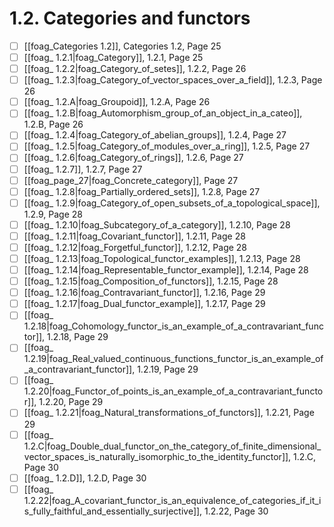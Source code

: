 # 1.2. Categories and functors
- [ ] [[foag_Categories 1.2]], Categories 1.2, Page 25
- [ ] [[foag_ 1.2.1|foag_Category]],  1.2.1, Page 25
- [ ] [[foag_ 1.2.2|foag_Category_of_setes]],  1.2.2, Page 26
- [ ] [[foag_ 1.2.3|foag_Category_of_vector_spaces_over_a_field]],  1.2.3, Page 26
- [ ] [[foag_ 1.2.A|foag_Groupoid]],  1.2.A, Page 26
- [ ] [[foag_ 1.2.B|foag_Automorphism_group_of_an_object_in_a_cateo]],  1.2.B, Page 26
- [ ] [[foag_ 1.2.4|foag_Category_of_abelian_groups]],  1.2.4, Page 27
- [ ] [[foag_ 1.2.5|foag_Category_of_modules_over_a_ring]],  1.2.5, Page 27
- [ ] [[foag_ 1.2.6|foag_Category_of_rings]],  1.2.6, Page 27
- [ ] [[foag_ 1.2.7]],  1.2.7, Page 27
- [ ] [[foag_page_27|foag_Concrete_category]], Page 27
- [ ] [[foag_ 1.2.8|foag_Partially_ordered_sets]],  1.2.8, Page 27
- [ ] [[foag_ 1.2.9|foag_Category_of_open_subsets_of_a_topological_space]],  1.2.9, Page 28
- [ ] [[foag_ 1.2.10|foag_Subcategory_of_a_category]],  1.2.10, Page 28
- [ ] [[foag_ 1.2.11|foag_Covariant_functor]],  1.2.11, Page 28
- [ ] [[foag_ 1.2.12|foag_Forgetful_functor]],  1.2.12, Page 28
- [ ] [[foag_ 1.2.13|foag_Topological_functor_examples]],  1.2.13, Page 28
- [ ] [[foag_ 1.2.14|foag_Representable_functor_example]],  1.2.14, Page 28
- [ ] [[foag_ 1.2.15|foag_Composition_of_functors]],  1.2.15, Page 28
- [ ] [[foag_ 1.2.16|foag_Contravariant_functor]],  1.2.16, Page 29
- [ ] [[foag_ 1.2.17|foag_Dual_functor_example]],  1.2.17, Page 29
- [ ] [[foag_ 1.2.18|foag_Cohomology_functor_is_an_example_of_a_contravariant_functor]],  1.2.18, Page 29
- [ ] [[foag_ 1.2.19|foag_Real_valued_continuous_functions_functor_is_an_example_of_a_contravariant_functor]],  1.2.19, Page 29
- [ ] [[foag_ 1.2.20|foag_Functor_of_points_is_an_example_of_a_contravariant_functor]],  1.2.20, Page 29
- [ ] [[foag_ 1.2.21|foag_Natural_transformations_of_functors]],  1.2.21, Page 29
- [ ] [[foag_ 1.2.C|foag_Double_dual_functor_on_the_category_of_finite_dimensional_vector_spaces_is_naturally_isomorphic_to_the_identity_functor]],  1.2.C, Page 30
- [ ] [[foag_ 1.2.D]],  1.2.D, Page 30
- [ ] [[foag_ 1.2.22|foag_A_covariant_functor_is_an_equivalence_of_categories_if_it_is_fully_faithful_and_essentially_surjective]],  1.2.22, Page 30
